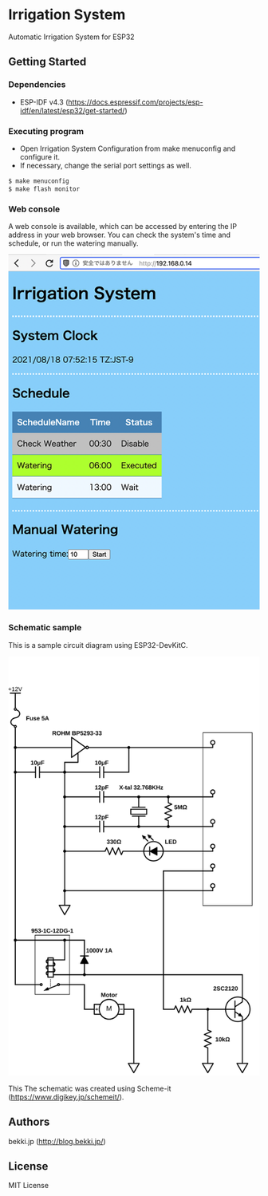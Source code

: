 # Irrigation System

Automatic Irrigation System for ESP32

## Getting Started

### Dependencies

* ESP-IDF v4.3 (https://docs.espressif.com/projects/esp-idf/en/latest/esp32/get-started/)

### Executing program

* Open Irrigation System Configuration from make menuconfig and configure it.
* If necessary, change the serial port settings as well.
```
$ make menuconfig 
$ make flash monitor
```

### Web console

A web console is available, which can be accessed by entering the IP address in your web browser.
You can check the system's time and schedule, or run the watering manually.

![Web Console](docs/web_console.png)


### Schematic sample

This is a sample circuit diagram using ESP32-DevKitC.

![Schematic](docs/schematic.svg)

This The schematic was created using Scheme-it (https://www.digikey.jp/schemeit/).

## Authors

bekki.jp (http://blog.bekki.jp/)

## License

MIT License
